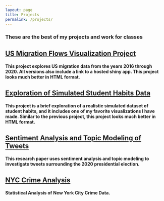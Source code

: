 ```yaml
---
layout: page
title: Projects
permalink: /projects/
---
```


### These are the best of my projects and work for classes


<h2><a href="/projects/436proj/" target="_blank" rel="noopener noreferrer">US Migration Flows Visualization Project</a></h2>

#### This project explores US migration data from the years 2016 through 2020. All versions also include a link to a hosted shiny app. This project looks much better in HTML format.


<h2><a href="/projects/studyhabits/" target="_blank" rel="noopener noreferrer">Exploration of Simulated Student Habits Data</a></h2>

#### This project is a brief exploration of a realistic simulated dataset of student habits, and it includes one of my favorite visualizations I have made. Similar to the previous project, this project looks much better in HTML format.


<h2><a href="/projects/2020tweets/" target="_blank" rel="noopener noreferrer">Sentiment Analysis and Topic Modeling of Tweets</a></h2>

#### This research paper uses sentiment analysis and topic modeling to investigate tweets surrounding the 2020 presidential election.


<h2><a href="/projects/240proj/" target="_blank" rel="noopener noreferrer">NYC Crime Analysis</a></h2>

#### Statistical Analysis of New York City Crime Data.